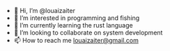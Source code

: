 - 👋 Hi, I’m @louaizaiter
- 👀 I’m interested in programming and fishing
- 🌱 I’m currently learning the rust language
- 💞️ I’m looking to collaborate on system development
- 📫 How to reach me louaizaiter@gmail.com

<!---
louaizaiter/louaizaiter is a ✨ special ✨ repository because its `README.md` (this file) appears on your GitHub profile.
You can click the Preview link to take a look at your changes.
--->
